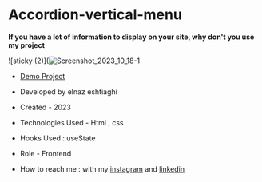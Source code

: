 # Accordion-vertical-menu

**If you have a lot of information to display on your site, why don't you use my project**

![sticky (2)](![Screenshot_2023_10_18-1](https://github.com/elnaz-eshtiaghi/mega.menu/assets/146030206/5f6ba968-7204-439b-a03c-c4dff6d850c1)

- [Demo Project](https://elnaz-eshtiaghi.github.io/vertical.meu/)

- Developed by elnaz eshtiaghi

- Created - 2023

- Technologies Used - Html , css

- Hooks Used : useState 

- Role - Frontend

- How to reach me : with my [instagram](https://www.instagram.com/elnaz_eshtiaghi) and [linkedin](https://www.linkedin.com/in/elnaz-eshtiaghi-936832290/)
